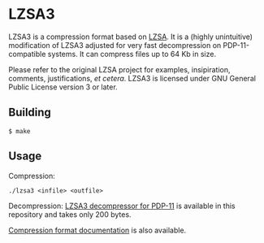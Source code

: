 # LZSA3

LZSA3 is a compression format based on [LZSA](https://github.com/emmanuel-marty/lzsa). It is a (highly unintuitive) modification of LZSA3 adjusted for very fast decompression on PDP-11-compatible systems. It can compress files up to 64 Kb in size.

Please refer to the original LZSA project for examples, insipiration, comments, justifications, *et cetera*. LZSA3 is licensed under GNU General Public License version 3 or later.


## Building

```
$ make
```


## Usage

Compression:

```
./lzsa3 <infile> <outfile>
```

Decompression: [LZSA3 decompressor for PDP-11](asm/pdp11) is available in this repository and takes only 200 bytes.

[Compression format documentation](BlockFormat_LZSA3.md) is also available.
